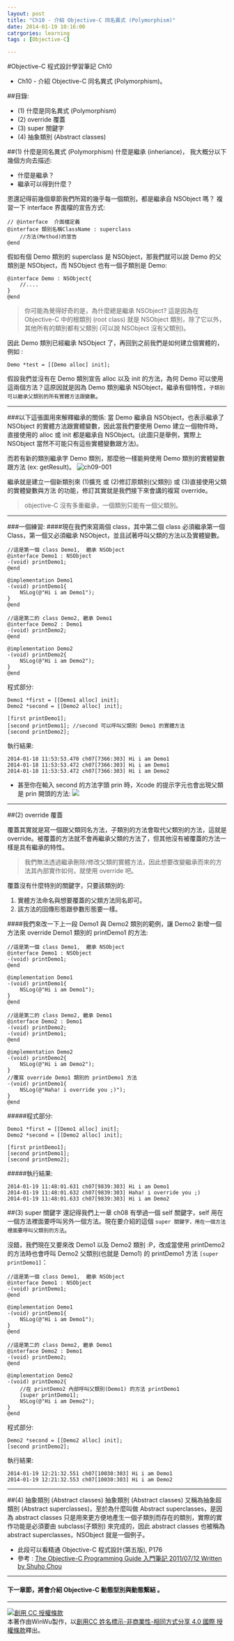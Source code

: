 ```yaml
---
layout: post
title: "Ch10 - 介紹 Objective-C 同名異式 (Polymorphism)"
date: 2014-01-19 10:16:00
catrgories: learning
tags : [Objective-C]

---
```



#Objective-C 程式設計學習筆記 Ch10

* Ch10 - 介紹 Objective-C 同名異式 (Polymorphism)。

##目錄:
* (1) 什麼是同名異式 (Polymorphism)
* (2) override 覆蓋
* (3) super 關鍵字
* (4) 抽象類別 (Abstract classes)



##(1) 什麼是同名異式 (Polymorphism)
什麼是繼承 (inheriance)， 我大概分以下幾個方向去描述:

* 什麼是繼承？
* 繼承可以得到什麼？

恩還記得前幾個章節我們所寫的幾乎每一個類別，都是繼承自 NSObject 嗎？ 複習一下 interface 界面檔的宣告方式:

```
// @interface  介面檔定義
@interface 類別名稱ClassName : superclass
	//方法(Method)的宣告
@end
```

假如有個 Demo 類別的 superclass 是 NSObject，那我們就可以說 Demo 的父類別是 NSObject，而 NSObject 也有一個子類別是 Demo:

```
@interface Demo : NSObject{
    //....
}
@end

```

> 你可能為覺得好奇的是，為什麼總是繼承 NSObject? 這是因為在 Objective-C 中的根類別 (root class) 就是 NSObject 類別，除了它以外，其他所有的類別都有父類別 (可以說 NSObject 沒有父類別)。

因此 Demo 類別已經繼承 NSObject 了，再回到之前我們是如何建立個實體的，例如 :

```
Demo *test = [[Demo alloc] init];
```
假設我們並沒有在 Demo 類別宣告 alloc 以及 init 的方法，為何 Demo 可以使用這兩個方法？這原因就是因為 Demo 類別繼承 NSObject，繼承有個特性，`子類別可以繼承父類別的所有實體方法跟變數`。

---

###以下這張圖用來解釋繼承的關係:
當 Demo 繼承自 NSObject，也表示繼承了 NSObject 的實體方法跟實體變數，因此當我們要使用 Demo 建立一個物件時，直接使用的 alloc 或 init 都是繼承自 NSObject。(此圖只是舉例，實際上 NSObject 當然不可能只有這些實體變數跟方法)。

而若有新的類別繼承字 Demo 類別，那麼他一樣能夠使用 Demo 類別的實體變數跟方法 (ex: getResult)。
![ch09-001](img/ch09-001.png)



繼承就是建立一個新類別來 (1)擴充 或 (2)修訂原類別(父類別) 或 (3)直接使用父類的實體變數與方法 的功能，修訂其實就是我們接下來會講的複寫 override。

> objective-C 沒有多重繼承，一個類別只能有一個父類別。 


---

###一個練習: 
####現在我們來寫兩個 class，其中第二個 class 必須繼承第一個 Class，第一個又必須繼承 NSObject，並且試著呼叫父類的方法以及實體變數。

```
//這是第一個 class Demo1,  繼承 NSObject
@interface Demo1 : NSObject
-(void) printDemo1;
@end

@implementation Demo1
-(void) printDemo1{
    NSLog(@"Hi i am Demo1");
}
@end

//這是第二的 class Demo2, 繼承 Demo1
@interface Demo2 : Demo1
-(void) printDemo2;
@end

@implementation Demo2
-(void) printDemo2{
    NSLog(@"Hi i am Demo2");
}
@end

```

程式部分:

```
Demo1 *first = [[Demo1 alloc] init];
Demo2 *second = [[Demo2 alloc] init];
        
[first printDemo1];
[second printDemo1]; //second 可以呼叫父類別 Demo1 的實體方法
[second printDemo2]; 
```

執行結果:

```
2014-01-18 11:53:53.470 ch07[7366:303] Hi i am Demo1
2014-01-18 11:53:53.472 ch07[7366:303] Hi i am Demo1
2014-01-18 11:53:53.472 ch07[7366:303] Hi i am Demo2
```

* 甚至你在輸入 second 的方法字頭 prin 時，Xcode 的提示字元也會出現父類是 prin 開頭的方法:
![](img/ch09-002.png)


---

##(2) override 覆蓋

覆蓋其實就是寫一個跟父類同名方法，子類別的方法會取代父類別的方法，這就是 override。被覆蓋的方法就不會再繼承父類的方法了，但其他沒有被覆蓋的方法一樣是具有繼承的特性。

>我們無法透過繼承刪除/修改父類的實體方法，因此想要改變繼承而來的方法其內部實作如何，就使用 override 吧。

覆蓋沒有什麼特別的關鍵字，只要該類別的:

1. 實體方法命名與想要覆蓋的父類方法同名即可。
2. 該方法的回傳形態跟參數形態要一樣。


####我們來改一下上一段 Demo1 與 Demo2 類別的範例，讓 Demo2 新增一個方法來 override Demo1 類別的 printDemo1 的方法:

```
//這是第一個 class Demo1,  繼承 NSObject
@interface Demo1 : NSObject
-(void) printDemo1;
@end

@implementation Demo1
-(void) printDemo1{
    NSLog(@"Hi i am Demo1");
}
@end

//這是第二的 class Demo2, 繼承 Demo1
@interface Demo2 : Demo1
-(void) printDemo2;
-(void) printDemo1;
@end

@implementation Demo2
-(void) printDemo2{
    NSLog(@"Hi i am Demo2");
}
//覆寫 override Demo1 類別的 printDemo1 方法
-(void) printDemo1{
    NSLog(@"Haha! i override you ;)");
}
@end

```


#####程式部分:
```
Demo1 *first = [[Demo1 alloc] init];
Demo2 *second = [[Demo2 alloc] init];
        
[first printDemo1];
[second printDemo1];
[second printDemo2];
```

#####執行結果:

```
2014-01-19 11:48:01.631 ch07[9839:303] Hi i am Demo1
2014-01-19 11:48:01.632 ch07[9839:303] Haha! i override you ;)
2014-01-19 11:48:01.633 ch07[9839:303] Hi i am Demo2
```






##(3) super 關鍵字
還記得我們上一章 ch08 有學過一個 self 關鍵字，self 用在一個方法裡面要呼叫另外一個方法。現在要介紹的這個 `super 關鍵字，用在一個方法裡面要呼叫父類別的方法`。

沒錯，我們現在又要來改 Demo1 以及 Demo2 類別 :P，改成當使用 printDemo2 的方法時也會呼叫 Demo2 父類別(也就是 Demo1) 的 printDemo1 方法 `[super printDemo1]`：

```
//這是第一個 class Demo1,  繼承 NSObject
@interface Demo1 : NSObject
-(void) printDemo1;
@end

@implementation Demo1
-(void) printDemo1{
    NSLog(@"Hi i am Demo1");
}
@end

//這是第二的 class Demo2, 繼承 Demo1
@interface Demo2 : Demo1
-(void) printDemo2;
@end

@implementation Demo2
-(void) printDemo2{
    //在 printDemo2 內部呼叫父類別(Demo1) 的方法 printDemo1
    [super printDemo1];
    NSLog(@"Hi i am Demo2");
}
@end
```

程式部分:

```
Demo2 *second = [[Demo2 alloc] init];
[second printDemo2];
```

執行結果:

```
2014-01-19 12:21:32.551 ch07[10030:303] Hi i am Demo1
2014-01-19 12:21:32.553 ch07[10030:303] Hi i am Demo2
```

---


##(4) 抽象類別 (Abstract classes)
抽象類別 (Abstract classes) 又稱為抽象超類別 (Abstract superclasses)，至於為什麼叫做 Abstract superclasses，是因為 abstract classes 只是用來更方便地產生一個子類別而存在的類別，實際的實作功能是必須要由 subclass(子類別) 來完成的，因此 abstract classes 也被稱為 abstract superclasses，NSObject 就是一個例子。


* 此段可以看精通 Objective-C 程式設計(第五版), P176
* 參考 : [The Objective-C Programming Guide 入門筆記 2011/07/12  Written by Shuho Chou](http://rintarou.dyndns.org/2011/07/12/the-objective-c-programming-guide-%E5%85%A5%E9%96%80%E7%AD%86%E8%A8%98/)


---

#### 下一章節，將會介紹 Objective-C 動態型別與動態繫結 。

---

<a rel="license" href="http://creativecommons.org/licenses/by-nc-sa/4.0/"><img alt="創用 CC 授權條款" style="border-width:0" src="http://i.creativecommons.org/l/by-nc-sa/4.0/88x31.png" /></a><br />本著作由<span xmlns:cc="http://creativecommons.org/ns#" property="cc:attributionName">WinWu</span>製作，以<a rel="license" href="http://creativecommons.org/licenses/by-nc-sa/4.0/">創用CC 姓名標示-非商業性-相同方式分享 4.0 國際 授權條款</a>釋出。